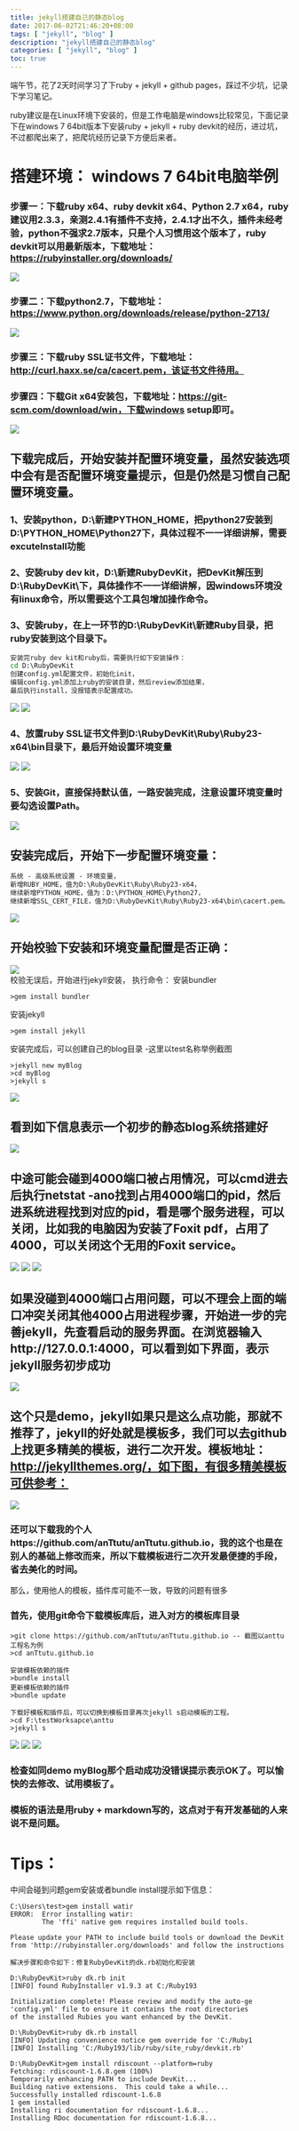 ```yaml
---
title: jekyll搭建自己的静态blog
date: 2017-06-02T21:46:20+08:00
tags: [ "jekyll", "blog" ] 
description: "jekyll搭建自己的静态blog"
categories: [ "jekyll", "blog" ]
toc: true
---
```


端午节，花了2天时间学习了下ruby + jekyll + github pages，踩过不少坑，记录下学习笔记。

ruby建议是在Linux环境下安装的，但是工作电脑是windows比较常见，下面记录下在windows 7 64bit版本下安装ruby + jekyll + ruby devkit的经历，进过坑，不过都爬出来了，把爬坑经历记录下方便后来者。

# 搭建环境：  windows 7 64bit电脑举例

### 步骤一：下载ruby x64、ruby devkit x64、Python 2.7 x64，ruby建议用2.3.3，亲测2.4.1有插件不支持，2.4.1才出不久，插件未经考验，python不强求2.7版本，只是个人习惯用这个版本了，ruby devkit可以用最新版本，下载地址：https://rubyinstaller.org/downloads/
![](/posts/jekyll/ruby-download.jpg)     
### 步骤二：下载python2.7，下载地址：https://www.python.org/downloads/release/python-2713/
![](/posts/jekyll/python-download.jpg)
### 步骤三：下载ruby SSL证书文件，下载地址：http://curl.haxx.se/ca/cacert.pem，该证书文件待用。

### 步骤四：下载Git x64安装包，下载地址：https://git-scm.com/download/win，下载windows setup即可。
![](/posts/jekyll/Git-install.jpg)    
## 下载完成后，开始安装并配置环境变量，虽然安装选项中会有是否配置环境变量提示，但是仍然是习惯自己配置环境变量。

### 1、安装python，D:\新建PYTHON_HOME，把python27安装到D:\PYTHON_HOME\Python27下，具体过程不一一详细讲解，需要excuteInstall功能

### 2、安装ruby dev kit，D:\新建RubyDevKit，把DevKit解压到D:\RubyDevKit\下，具体操作不一一详细讲解，因windows环境没有linux命令，所以需要这个工具包增加操作命令。

### 3、安装ruby，在上一环节的D:\RubyDevKit\新建Ruby目录，把ruby安装到这个目录下。
```bat
安装完ruby dev kit和ruby后，需要执行如下安装操作：
cd D:\RubyDevKit
创建config.yml配置文件，初始化init，
编辑config.yml添加上ruby的安装目录，然后review添加结果，
最后执行install，没报错表示配置成功。
```
![](/posts/jekyll/dk.rb.jpg)
![](/posts/jekyll/config1.jpg)     
### 4、放置ruby SSL证书文件到D:\RubyDevKit\Ruby\Ruby23-x64\bin目录下，最后开始设置环境变量
![](/posts/jekyll/env-set.jpg)
![](/posts/jekyll/env-set3.jpg)
### 5、安装Git，直接保持默认值，一路安装完成，注意设置环境变量时要勾选设置Path。
![](/posts/jekyll/Git-install2.jpg)               
## 安装完成后，开始下一步配置环境变量：
```bat
系统 - 高级系统设置 - 环境变量，
新增RUBY_HOME，值为D:\RubyDevKit\Ruby\Ruby23-x64，
继续新增PYTHON_HOME，值为：D:\PYTHON_HOME\Python27，
继续新增SSL_CERT_FILE，值为D:\RubyDevKit\Ruby\Ruby23-x64\bin\cacert.pem。
```
![](/posts/jekyll/env-set2.jpg)
## 开始校验下安装和环境变量配置是否正确：
![](/posts/jekyll/env-check.jpg)  
校验无误后，开始进行jekyll安装，
执行命令：
安装bundler
```
>gem install bundler
```
安装jekyll
```
>gem install jekyll
```
安装完成后，可以创建自己的blog目录 -这里以test名称举例截图
```
>jekyll new myBlog
>cd myBlog
>jekyll s
````
![](/posts/jekyll/new.jpg)

## 看到如下信息表示一个初步的静态blog系统搭建好
![](/posts/jekyll/jekyll-start.jpg)

## 中途可能会碰到4000端口被占用情况，可以cmd进去后执行netstat -ano找到占用4000端口的pid，然后进系统进程找到对应的pid，看是哪个服务进程，可以关闭，比如我的电脑因为安装了Foxit pdf，占用了4000，可以关闭这个无用的Foxit service。
![](/posts/jekyll/port-check-pid.jpg)
![](/posts/jekyll/pid.jpg)
![](/posts/jekyll/service-close.jpg)
## 如果没碰到4000端口占用问题，可以不理会上面的端口冲突关闭其他4000占用进程步骤，开始进一步的完善jekyll，先查看启动的服务界面。在浏览器输入http://127.0.0.1:4000，可以看到如下界面，表示jekyll服务初步成功
![](/posts/jekyll/127.jpg)

## 这个只是demo，jekyll如果只是这么点功能，那就不推荐了，jekyll的好处就是模板多，我们可以去github上找更多精美的模板，进行二次开发。模板地址：http://jekyllthemes.org/，如下图，有很多精美模板可供参考：
![](/posts/jekyll/theme.jpg)

### 还可以下载我的个人https://github.com/anTtutu/anTtutu.github.io，我的这个也是在别人的基础上修改而来，所以下载模板进行二次开发最便捷的手段，省去美化的时间。

那么，使用他人的模板，插件库可能不一致，导致的问题有很多

### 首先，使用git命令下载模板库后，进入对方的模板库目录
```
>git clone https://github.com/anTtutu/anTtutu.github.io -- 截图以anttu工程名为例
>cd anTtutu.github.io

安装模板依赖的插件
>bundle install 
更新模板依赖的插件
>bundle update 
    
下载好模板和插件后，可以切换到模板目录再次jekyll s启动模板的工程。
>cd F:\testWorksapce\anttu   
>jekyll s   
```
![](/posts/jekyll/clone.jpg)
![](/posts/jekyll/bundle-install.jpg)
![](/posts/jekyll/bundle-update.jpg)

### 检查如同demo  myBlog那个启动成功没错误提示表示OK了。可以愉快的去修改、试用模板了。

### 模板的语法是用ruby + markdown写的，这点对于有开发基础的人来说不是问题。



# Tips：

中间会碰到问题gem安装或者bundle install提示如下信息：
```
C:\Users\test>gem install watir
ERROR:  Error installing watir:
        The 'ffi' native gem requires installed build tools.

Please update your PATH to include build tools or download the DevKit
from 'http://rubyinstaller.org/downloads' and follow the instructions

解决步骤和命令如下：修复RubyDevKit的dk.rb初始化和安装

D:\RubyDevKit>ruby dk.rb init
[INFO] found RubyInstaller v1.9.3 at C:/Ruby193

Initialization complete! Please review and modify the auto-ge
'config.yml' file to ensure it contains the root directories
of the installed Rubies you want enhanced by the DevKit.

D:\RubyDevKit>ruby dk.rb install
[INFO] Updating convenience notice gem override for 'C:/Ruby1
[INFO] Installing 'C:/Ruby193/lib/ruby/site_ruby/devkit.rb'

D:\RubyDevKit>gem install rdiscount --platform=ruby
Fetching: rdiscount-1.6.8.gem (100%)
Temporarily enhancing PATH to include DevKit...
Building native extensions.  This could take a while...
Successfully installed rdiscount-1.6.8
1 gem installed
Installing ri documentation for rdiscount-1.6.8...
Installing RDoc documentation for rdiscount-1.6.8...
```